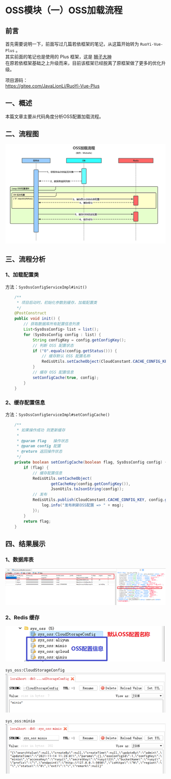 # OSS模块（一）OSS加载流程

## 前言
首先需要说明一下，前面写过几篇若依框架的笔记，从这篇开始转为 `RuoYi-Vue-Plus` 。<br>
其实前面的笔记也是使用的 Plus 框架，这是 [狮子大神](https://blog.csdn.net/weixin_40461281)<br>
在原若依框架基础之上升级而来，目前该框架已经脱离了原框架做了更多的优化升级。

项目源码：<br>
https://gitee.com/JavaLionLi/RuoYi-Vue-Plus

## 一、概述
本篇文章主要从代码角度分析OSS配置加载流程。
## 二、流程图
![OSS加载流程](img01/c0e0cf8070c44165913ee1f7a3d447b4.png)
## 三、流程分析
### 1、加载配置类
方法：`SysOssConfigServiceImpl#init()`

```java
	/**
     * 项目启动时，初始化参数到缓存，加载配置类
     */
    @PostConstruct
    public void init() {
    	// 获取数据库所有配置信息列表
        List<SysOssConfig> list = list();
        for (SysOssConfig config : list) {
            String configKey = config.getConfigKey();
            // 判断 OSS 配置状态
            if ("0".equals(config.getStatus())) {
                // 缓存默认 OSS 配置名称
                RedisUtils.setCacheObject(CloudConstant.CACHE_CONFIG_KEY, configKey);
            }
            // 缓存 OSS 配置信息
            setConfigCache(true, config);
        }
    }
```
### 2、缓存配置信息
方法：`SysOssConfigServiceImpl#setConfigCache()`

```java
	/**
     * 如果操作成功 则更新缓存
     *
     * @param flag   操作状态
     * @param config 配置
     * @return 返回操作状态
     */
    private boolean setConfigCache(boolean flag, SysOssConfig config) {
        if (flag) {
        	// 缓存配置信息
            RedisUtils.setCacheObject(
                    getCacheKey(config.getConfigKey()),
                    JsonUtils.toJsonString(config));
            // 发布
            RedisUtils.publish(CloudConstant.CACHE_CONFIG_KEY, config.getConfigKey(), msg -> {
                log.info("发布刷新OSS配置 => " + msg);
            });
        }
        return flag;
    }
```
## 四、结果展示
### 1、数据库表
![DB](img01/992a1b477d4547859e5f8bf9577b50d5.png)
### 2、Redis 缓存
![redis](img01/2514675833fa4fd3ac6e1329a009ed9f.png)<br>

`sys_oss:CloudStorageConfig`<br>
![名称缓存](img01/2aa5d8c0688449d4bee709a181f25d26.png)<br>

`sys_oss:minio`<br>
![缓存信息](img01/f4094cd099594c5b9c894de64b454448.png)
